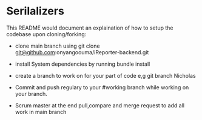 # Serilalizers

This README would document an  explaination of how to setup the codebase upon cloning/forking:

* clone main branch using git clone git@github.com:onyangoouma/iReporter-backend.git

* install System dependencies by running bundle install

* create a branch to work on for your part of code e,g git branch Nicholas

* Commit and push regulary to your #working branch while working on your branch.

* Scrum master at the end pull,compare and merge request to add all work in main branch


